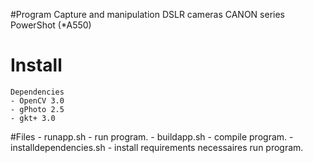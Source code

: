 #Program
	Capture and manipulation DSLR cameras CANON series PowerShot (*A550)

# Install 
	Dependencies 
	- OpenCV 3.0
	- gPhoto 2.5
	- gkt+ 3.0 
#Files
	- runapp.sh - run program.
	- buildapp.sh - compile program.
	- installdependencies.sh - install requirements necessaires run program.


